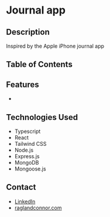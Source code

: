 # Journal app

## Description

Inspired by the Apple iPhone journal app

## Table of Contents

## Features

-

## Technologies Used

-   Typescript
-   React
-   Tailwind CSS
-   Node.js
-   Express.js
-   MongoDB
-   Mongoose.js

## Contact

-   [LinkedIn](https://www.linkedin.com/in/raglandconnor/)
-   [raglandconnor.com](https://raglandconnor.com/)
